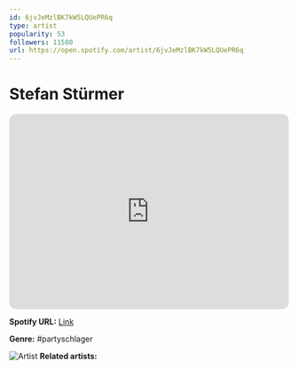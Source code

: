 ```yaml
---
id: 6jvJeMzlBK7kW5LQUePR6q
type: artist
popularity: 53
followers: 11580
url: https://open.spotify.com/artist/6jvJeMzlBK7kW5LQUePR6q
---
```

# Stefan Stürmer

<iframe style="border-radius:12px" src="https://open.spotify.com/embed/artist/6jvJeMzlBK7kW5LQUePR6q" width="100%" height="352" frameBorder="0" allowfullscreen="" allow="autoplay; clipboard-write; encrypted-media; fullscreen; picture-in-picture" loading="lazy"></iframe>

**Spotify URL:** [Link](https://open.spotify.com/artist/6jvJeMzlBK7kW5LQUePR6q)

**Genre:**  #partyschlager

![Artist](https://i.scdn.co/image/ab6761610000e5eba0f827f3321db3c64b69ea30)
**Related artists:**

